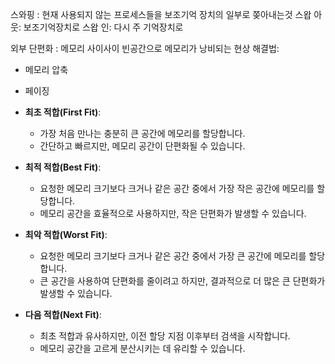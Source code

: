 
스와핑 : 현재 사용되지 않는 프로세스들을 보조기억 장치의 일부로 쫒아내는것
스왑 아웃: 보조기억장치로
스왑     인: 다시 주 기억장치로 

외부 단편화 : 메모리 사이사이 빈공간으로 메모리가 낭비되는 현상
해결법:
- 메모리 압축
- 페이징

- **최초 적합(First Fit)**:
    
    - 가장 처음 만나는 충분히 큰 공간에 메모리를 할당합니다.
    - 간단하고 빠르지만, 메모리 공간이 단편화될 수 있습니다.
- **최적 적합(Best Fit)**:
    
    - 요청한 메모리 크기보다 크거나 같은 공간 중에서 가장 작은 공간에 메모리를 할당합니다.
    - 메모리 공간을 효율적으로 사용하지만, 작은 단편화가 발생할 수 있습니다.
- **최악 적합(Worst Fit)**:
    
    - 요청한 메모리 크기보다 크거나 같은 공간 중에서 가장 큰 공간에 메모리를 할당합니다.
    - 큰 공간을 사용하여 단편화를 줄이려고 하지만, 결과적으로 더 많은 큰 단편화가 발생할 수 있습니다.
- **다음 적합(Next Fit)**:
    
    - 최초 적합과 유사하지만, 이전 할당 지점 이후부터 검색을 시작합니다.
    - 메모리 공간을 고르게 분산시키는 데 유리할 수 있습니다.